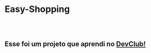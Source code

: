 <h1>Easy-Shopping </h1>
<br>
<br>
<h2> Esse foi um projeto que aprendi no <a  href="https://rodolfomori.com.br/devclub">DevClub!</a> </h2>
